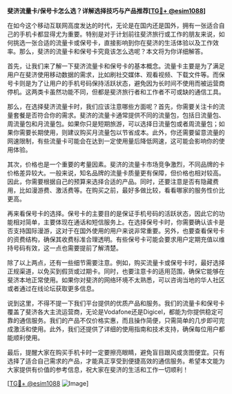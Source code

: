 **斐济流量卡/保号卡怎么选？详解选择技巧与产品推荐[[TG💪+ @esim1088](https://t.me/s/esim1088)]**

在如今这个移动互联网高度发达的时代，无论是在国内还是国外，拥有一张适合自己的手机卡都显得尤为重要。特别是对于计划前往斐济旅行或工作的朋友来说，如何挑选一张合适的流量卡或保号卡，直接影响到你在斐济的生活体验以及工作效率。那么，斐济的流量卡和保号卡究竟该怎么选呢？本文将为你详细解答。

首先，让我们来了解一下斐济流量卡和保号卡的基本概念。流量卡主要是为了满足用户在斐济使用移动数据的需求，比如刷社交媒体、观看视频、下载文件等。而保号卡则是为了让用户的手机号码保持活跃状态，避免因为长时间不使用而被运营商停机。这两类卡虽然功能不同，但都是斐济旅行者和工作者不可或缺的通信工具。

那么，在选择斐济流量卡时，我们应该注意哪些方面呢？首先，你需要关注卡的流量套餐是否符合你的需求。斐济的流量卡通常提供不同的流量包，包括日流量包、周流量包和月流量包。如果你只是短期旅游，可以选择日流量包或者周流量包；如果你需要长期使用，则建议购买月流量包以节省成本。此外，你还需要留意流量的网速限制，有些流量卡可能会在达到一定使用量后降低网速，这可能会影响你的使用体验。

其次，价格也是一个重要的考量因素。斐济的流量卡市场竞争激烈，不同品牌的卡价格差异较大。一般来说，知名品牌的流量卡质量更有保障，但价格也相对较高。因此，你需要根据自己的预算来选择合适的产品。同时，还要注意是否有隐藏费用，比如漫游费、激活费等。在购买之前，最好多做比较，看看哪家的服务性价比更高。

再来看保号卡的选择。保号卡的主要目的是保证手机号码的活跃状态，因此它的功能相对简单，主要体现在通话和短信服务上。在选择保号卡时，你需要确认该卡是否支持国际漫游，这对于在国外使用的用户来说非常重要。另外，也要查看保号卡的资费结构，确保其收费标准合理透明。有些保号卡可能会要求用户定期充值以维持号码有效，这一点也需要提前了解清楚。

除了以上两点，还有一些细节需要注意。例如，购买流量卡或保号卡时，最好选择正规渠道，以免买到假货或过期卡。同时，也要注意卡的适用范围，确保它能够在斐济本地正常使用。如果你对斐济的网络环境不太熟悉，可以咨询当地的华人社区或者通过在线论坛获取更多信息。

说到这里，不得不提一下我们平台提供的优质产品和服务。我们的流量卡和保号卡覆盖了斐济各大主流运营商，无论是Vodafone还是Digicel，都能为你提供稳定可靠的通信服务。我们的产品不仅价格实惠，而且操作简便，只需简单的几步即可完成激活和使用。此外，我们还提供了详细的使用指南和技术支持，确保每位用户都能顺利使用。

最后，提醒大家在购买手机卡时一定要擦亮眼睛，避免盲目跟风或贪图便宜。只有选择了适合自己需求的产品，才能真正享受到便捷高效的通信服务。希望本文能为大家提供有价值的参考信息，祝大家在斐济的生活和工作一切顺利！

[[TG💪+ @esim1088](https://t.me/s/esim1088) ![Image](https://i.postimg.cc/4NQfJmqS/Snipaste-2025-05-13-00-14-12.png)]